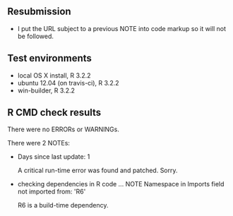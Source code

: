 ## Resubmission

* I put the URL subject to a previous NOTE into code markup so it will not be followed.

## Test environments
* local OS X install, R 3.2.2
* ubuntu 12.04 (on travis-ci), R 3.2.2
* win-builder, R 3.2.2

## R CMD check results
There were no ERRORs or WARNINGs. 

There were 2 NOTEs:

* Days since last update: 1

  A critical run-time error was found and patched. Sorry.

* checking dependencies in R code ... NOTE
  Namespace in Imports field not imported from: 'R6'

  R6 is a build-time dependency.